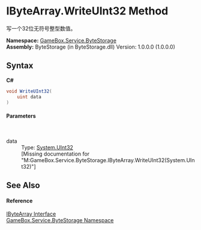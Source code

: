 # IByteArray.WriteUInt32 Method 
 

写一个32位无符号整型数值。

**Namespace:**&nbsp;<a href="cbcf8424-cd18-fbda-feb6-4e99463c65b9">GameBox.Service.ByteStorage</a><br />**Assembly:**&nbsp;ByteStorage (in ByteStorage.dll) Version: 1.0.0.0 (1.0.0.0)

## Syntax

**C#**<br />
``` C#
void WriteUInt32(
	uint data
)
```


#### Parameters
&nbsp;<dl><dt>data</dt><dd>Type: <a href="http://msdn2.microsoft.com/zh-cn/library/ctys3981" target="_blank">System.UInt32</a><br />\[Missing <param name="data"/> documentation for "M:GameBox.Service.ByteStorage.IByteArray.WriteUInt32(System.UInt32)"\]</dd></dl>

## See Also


#### Reference
<a href="69eda9e7-73ef-a7c3-2002-dfb840101c61">IByteArray Interface</a><br /><a href="cbcf8424-cd18-fbda-feb6-4e99463c65b9">GameBox.Service.ByteStorage Namespace</a><br />